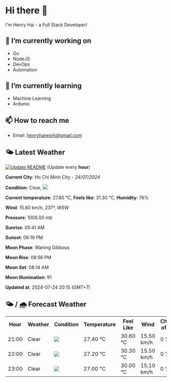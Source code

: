 # Hi there 👋

I'm Henry Hai - a Full Stack Developer!

## 🔭 I’m currently working on

- Go
- NodeJS
- DevOps
- Automation

## 🌱 I’m currently learning

- Machine Learning
- Ardunio

## 📫 How to reach me

- Email: <henryhaiwork@gmail.com>

## 🌤️ Latest Weather
[![Update README](https://github.com/henry0hai/henry0hai/actions/workflows/udpateReadme.yml/badge.svg)](https://github.com/henry0hai/henry0hai/actions/workflows/udpateReadme.yml)
(Update every **hour**)
<!-- CURRENT_WEATHER:START -->
**Current City**: Ho Chi Minh City - *24/07/2024*

**Condition**: Clear, <img src="https://cdn.weatherapi.com/weather/64x64/night/113.png"/>

**Current temperature**: 27.80 °C, **Feels like**: 31.30 °C, **Humidity**: 76%

**Wind**: 15.80 km/h, 237°, *WSW*

**Pressure**: 1006.00 mb

**Sunrise**: 05:41 AM

**Sunset**: 06:19 PM

**Moon Phase**: Waning Gibbous

**Moon Rise**: 08:56 PM

**Moon Set**: 08:14 AM

**Moon Illumination**: 91

**Updated at**: 2024-07-24 20:15 (GMT+7)<!-- CURRENT_WEATHER:END -->

## 🌤️ / 🌧️ Forecast Weather
<!-- FORECAST_WEATHER:START -->
<table>
		<tr>
			<th>Hour</th>
			<th>Weather</th>
			<th>Condition</th>
			<th>Temperature</th>
			<th>Feel Like</th>
			<th>Wind</th>
			<th>Chance of Rain</th>
		</tr>
				<tr>
					<td>21:00</td>
					<td>Clear </td>
					<td><img src='https://cdn.weatherapi.com/weather/64x64/night/113.png'/></td>
					<td>27.40 °C</td>
					<td>30.60 °C</td>
					<td>15.50 km/h</td>
					<td>0 %</td>
				</tr>
				<tr>
					<td>22:00</td>
					<td>Clear </td>
					<td><img src='https://cdn.weatherapi.com/weather/64x64/night/113.png'/></td>
					<td>27.20 °C</td>
					<td>30.30 °C</td>
					<td>15.50 km/h</td>
					<td>0 %</td>
				</tr>
				<tr>
					<td>23:00</td>
					<td>Clear </td>
					<td><img src='https://cdn.weatherapi.com/weather/64x64/night/113.png'/></td>
					<td>27.00 °C</td>
					<td>30.00 °C</td>
					<td>15.10 km/h</td>
					<td>0 %</td>
				</tr>
</table>
<!-- FORECAST_WEATHER:END -->
